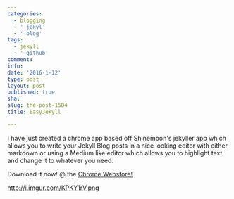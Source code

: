 ```yaml
---
categories:
  - blogging
  - ' jekyl'
  - ' blog'
tags:
  - jekyll
  - ' github'
comment: 
info: 
date: '2016-1-12'
type: post
layout: post
published: true
sha: 
slug: the-post-1584
title: EasyJekyll

---
```

<p>I have just created a chrome app based off Shinemoon's jekyller app which allows you to write your Jekyll Blog posts in a nice looking editor with either markdown or using a Medium like editor which allows you to highlight text and change it to whatever you need.</p><p>Download it now! @ the <a href="https://chrome.google.com/webstore/" target="_blank">Chrome Webstore!</a></p><p><span data-auto-link="true" data-href="http://i.imgur.com/KPKY1rV.png"><img style="font-size: 14pt;"><a href="http://i.imgur.com/KPKY1rV.png" target="_blank">http://i.imgur.com/KPKY1rV.png</a></span><br></p>